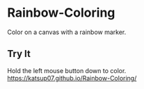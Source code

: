 # Rainbow-Coloring
Color on a canvas with a rainbow marker.

## Try It
Hold the left mouse button down to color.
https://katsup07.github.io/Rainbow-Coloring/
